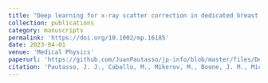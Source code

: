 ```yaml
---
title: "Deep learning for x-ray scatter correction in dedicated breast CT"
collection: publications
category: manuscripts
permalink: 'https://doi.org/10.1002/mp.16185'
date: 2023-04-01
venue: 'Medical Physics'
paperurl: 'https://github.com/JuanPautasso/jp-info/blob/master/files/Deep_learning_for_scatter_correction.pdf' 
citation: 'Pautasso, J. J., Caballo, M., Mikerov, M., Boone, J. M., Michielsen, K., & Sechopoulos, I. (2023). Deep learning for x‐ray scatter correction in dedicated breast CT. Medical physics, 50(4), 2022-2036.'
---
```

